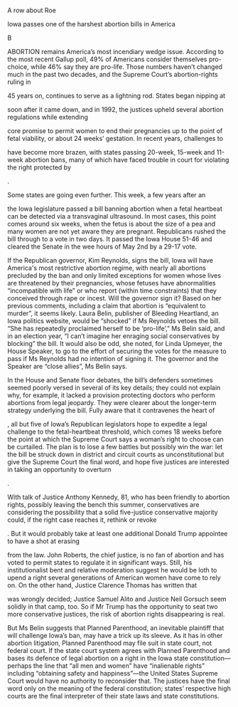 A row about Roe

Iowa passes one of the harshest abortion bills in America

B

ABORTION remains America’s most incendiary wedge issue. According to the most recent Gallup poll, 49% of Americans consider themselves pro-choice, while 46% say they are pro-life. Those numbers haven’t changed much in the past two decades, and the Supreme Court’s abortion-rights ruling in 

 45 years on, continues to serve as a lightning rod. States began nipping at 

 soon after it came down, and in 1992, the justices upheld several abortion regulations while extending 

 core promise to permit women to end their pregnancies up to the point of fetal viability, or about 24 weeks’ gestation. In recent years, challenges to 

 have become more brazen, with states passing 20-week, 15-week and 11-week abortion bans, many of which have faced trouble in court for violating the right protected by 

.

Some states are going even further. This week, a few years after an

 the Iowa legislature passed a bill banning abortion when a fetal heartbeat can be detected via a transvaginal ultrasound. In most cases, this point comes around six weeks, when the fetus is about the size of a pea and many women are not yet aware they are pregnant. Republicans rushed the bill through to a vote in two days. It passed the Iowa House 51-46 and cleared the Senate in the wee hours of May 2nd by a 29-17 vote. 

If the Republican governor, Kim Reynolds, signs the bill, Iowa will have America's most restrictive abortion regime, with nearly all abortions precluded by the ban and only limited exceptions for women whose lives are threatened by their pregnancies, whose fetuses have abnormalities “incompatible with life” or who report (within time constraints) that they conceived through rape or incest. Will the governor sign it? Based on her previous comments, including a claim that abortion is “equivalent to murder”, it seems likely. Laura Belin, publisher of Bleeding Heartland, an Iowa politics website, would be “shocked” if Ms Reynolds vetoes the bill. “She has repeatedly proclaimed herself to be ‘pro-life’,” Ms Belin said, and in an election year, “I can’t imagine her enraging social conservatives by blocking” the bill. It would also be odd, she noted, for Linda Upmeyer, the House Speaker, to go to the effort of securing the votes for the measure to pass if Ms Reynolds had no intention of signing it. The governor and the Speaker are “close allies”, Ms Belin says.

In the House and Senate floor debates, the bill’s defenders sometimes seemed poorly versed in several of its key details; they could not explain why, for example, it lacked a provision protecting doctors who perform abortions from legal jeopardy. They were clearer about the longer-term strategy underlying the bill. Fully aware that it contravenes the heart of 

, all but five of Iowa’s Republican legislators hope to expedite a legal challenge to the fetal-heartbeat threshold, which comes 18 weeks before the point at which the Supreme Court says a woman’s right to choose can be curtailed. The plan is to lose a few battles but possibly win the war: let the bill be struck down in district and circuit courts as unconstitutional but give the Supreme Court the final word, and hope five justices are interested in taking an opportunity to overturn 

.

With talk of Justice Anthony Kennedy, 81, who has been friendly to abortion rights, possibly leaving the bench this summer, conservatives are considering the possibility that a solid five-justice conservative majority could, if the right case reaches it, rethink or revoke 

. But it would probably take at least one additional Donald Trump appointee to have a shot at erasing 

 from the law. John Roberts, the chief justice, is no fan of abortion and has voted to permit states to regulate it in significant ways. Still, his institutionalist bent and relative moderation suggest he would be loth to upend a right several generations of American women have come to rely on. On the other hand, Justice Clarence Thomas has written that 

 was wrongly decided; Justice Samuel Alito and Justice Neil Gorsuch seem solidly in that camp, too. So if Mr Trump has the opportunity to seat two more conservative justices, the risk of abortion rights disappearing is real. 

But Ms Belin suggests that Planned Parenthood, an inevitable plaintiff that will challenge Iowa’s ban, may have a trick up its sleeve. As it has in other abortion litigation, Planned Parenthood may file suit in state court, not federal court. If the state court system agrees with Planned Parenthood and bases its defence of legal abortion on a right in the Iowa state constitution—perhaps the line that “all men and women” have “inalienable rights” including “obtaining safety and happiness”—the United States Supreme Court would have no authority to reconsider that. The justices have the final word only on the meaning of the federal constitution; states’ respective high courts are the final interpreter of their state laws and state constitutions.